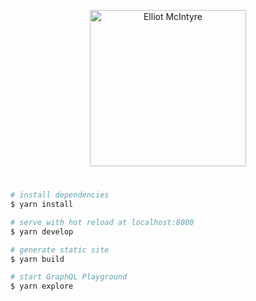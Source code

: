 <div align="center">
    <p>
        <img src="https://cdn.jsdelivr.net/gh/lemcii/portfolio@master/src/assets/svg/signature.svg" width="250" alt="Elliot McIntyre">
    </p>
</div>
<h1>
    <!-- elliotmcintyre.com -->
</h1>

```bash
# install dependencies
$ yarn install

# serve with hot reload at localhost:8080
$ yarn develop

# generate static site
$ yarn build

# start GraphQL Playground
$ yarn explore
```
